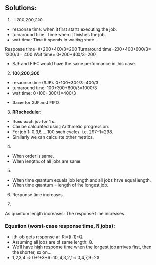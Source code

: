 ## Solutions:

1. -l 200,200,200.
  * response time: when it first starts executing the job. 
  * turnaround time: Time when it finishes the job. 
  * wait time: Time it spends in waiting state.

  Response time=0+200+400/3=200
  Turnaround time=200+400+600/3= 1200/3 = 400
  Wait time= 0+200+400/3=200

- SJF and FIFO would have the same performance in this case.

2. **100,200,300**
  * response time (SJF): 0+100+300/3=400/3
  * turnaround time: 100+300+600/3=1000/3
  * wait time: 0+100+300/3=400/3

- Same for SJF and FIFO.

3. **RR scheduler**:
- Runs each job for 1 s.
- Can be calculated using Arithmetic progression. 
- For job 1: 0,3,6,....100 such cycles. i.e. 297+1=298. 
- Similarly we can calculate other metrics.

4. 
* When order is same.
* When lengths of all jobs are same.

5. 
- When time quantum equals job length and all jobs have equal length.
- When time quantum = length of the longest job.

6. Response time increases.

7. 
As quantum length increases: The response time increases. 
### Equation (worst-case response time, N jobs): 

- ith job gets response at: Ri=(i-1)*Q.
- Assuming all jobs are of same length: Q.
- We'll have high response time when the longest job arrives first, then the shorter, so on...
- 1,2,3,4 => 0+1+3+6=10, 4,3,2,1=> 0,4,7,9=20
